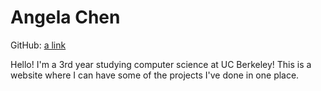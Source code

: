 # Angela Chen

GitHub: [a link](https://github.com/achen0816) 

Hello! I'm a 3rd year studying computer science at UC Berkeley! This is a website where I can have some of the projects I've done in one place.
